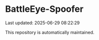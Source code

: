 # BattleEye-Spoofer

Last updated: 2025-06-29 08:22:29

This repository is automatically maintained.
